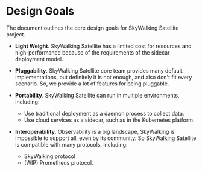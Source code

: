 # Design Goals
The document outlines the core design goals for SkyWalking Satellite project.

- **Light Weight**. SkyWalking Satellite has a limited cost for resources and high-performance because of the requirements of the sidecar deployment model.

- **Pluggability**. SkyWalking Satellite core team provides many default implementations, but definitely it is not enough,
and also don't fit every scenario. So, we provide a lot of features for being pluggable. 

- **Portability**. SkyWalking Satellite can run in multiple environments, including: 
    - Use traditional deployment as a daemon process to collect data.
    - Use cloud services as a sidecar, such as in the Kubernetes platform.

- **Interoperability**. Observability is a big landscape, SkyWalking is impossible to support all, even by its community. So SkyWalking Satellite is compatible with many protocols, including: 
    - SkyWalking protocol
    - (WIP) Prometheus protocol.
